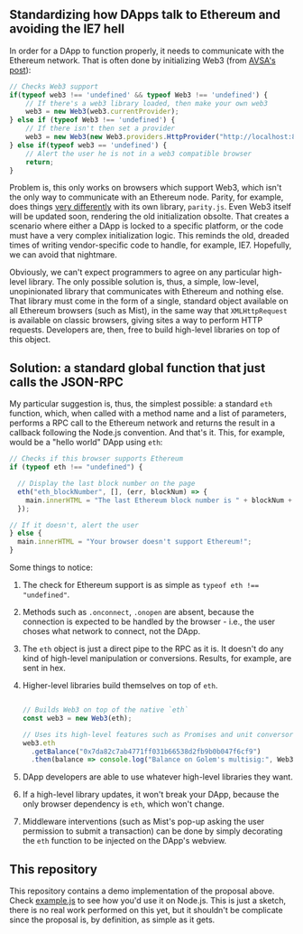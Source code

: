 ## Standardizing how DApps talk to Ethereum and avoiding the IE7 hell

In order for a DApp to function properly, it needs to communicate with the Ethereum network. That is often done by initializing Web3 (from [AVSA's post](https://blog.ethereum.org/2016/07/12/build-server-less-applications-mist/)):

```javascript
// Checks Web3 support
if(typeof web3 !== 'undefined' && typeof Web3 !== 'undefined') {
    // If there's a web3 library loaded, then make your own web3
    web3 = new Web3(web3.currentProvider);
} else if (typeof Web3 !== 'undefined') {
    // If there isn't then set a provider
    web3 = new Web3(new Web3.providers.HttpProvider("http://localhost:8545"));
} else if(typeof web3 == 'undefined') {
    // Alert the user he is not in a web3 compatible browser
    return;  
} 
```

Problem is, this only works on browsers which support Web3, which isn't the only way to communicate with an Ethereum node. Parity, for example, does things [very differently](https://github.com/paritytech/parity/wiki/Tutorial-Part-III) with its own library, `parity.js`. Even Web3 itself will be updated soon, rendering the old initialization obsolte. That creates a scenario where either a DApp is locked to a specific platform, or the code must have a very complex initialization logic. This reminds the old, dreaded times of writing vendor-specific code to handle, for example, IE7. Hopefully, we can avoid that nightmare.

Obviously, we can't expect programmers to agree on any particular high-level library. The only possible solution is, thus, a simple, low-level, unopinionated library that communicates with Ethereum and nothing else. That library must come in the form of a single, standard object available on all Ethereum browsers (such as Mist), in the same way that `XMLHttpRequest` is available on classic browsers, giving sites a way to perform HTTP requests. Developers are, then, free to build high-level libraries on top of this object.

## Solution: a standard global function that just calls the JSON-RPC

My particular suggestion is, thus, the simplest possible: a standard `eth` function, which, when called with a method name and a list of parameters, performs a RPC call to the Ethereum network and returns the result in a callback following the Node.js convention. And that's it. This, for example, would be a "hello world" DApp using `eth`:

```javascript
// Checks if this browser supports Ethereum
if (typeof eth !== "undefined") {

  // Display the last block number on the page
  eth("eth_blockNumber", [], (err, blockNum) => {
    main.innerHTML = "The last Ethereum block number is " + blockNum + ".";
  });

// If it doesn't, alert the user
} else {
  main.innerHTML = "Your browser doesn't support Ethereum!";
}
```

Some things to notice:

1. The check for Ethereum support is as simple as `typeof eth !== "undefined"`. 

2. Methods such as `.onconnect`, `.onopen` are absent, because the connection is expected to be handled by the browser - i.e., the user choses what network to connect, not the DApp. 

3. The `eth` object is just a direct pipe to the RPC as it is. It doesn't do any kind of high-level manipulation or conversions. Results, for example, are sent in hex.

4. Higher-level libraries build themselves on top of `eth`.

    ```javascript

    // Builds Web3 on top of the native `eth`
    const web3 = new Web3(eth);

    // Uses its high-level features such as Promises and unit conversors
    web3.eth
      .getBalance("0x7da82c7ab4771ff031b66538d2fb9b0b047f6cf9")
      .then(balance => console.log("Balance on Golem's multisig:", Web3.fromWei(balance, "ether")))
    ```

5. DApp developers are able to use whatever high-level libraries they want.

6. If a high-level library updates, it won't break your DApp, because the only browser dependency is `eth`, which won't change.

6. Middleware interventions (such as Mist's pop-up asking the user permission to submit a transaction) can be done by simply decorating the `eth` function to be injected on the DApp's webview.

## This repository

This repository contains a demo implementation of the proposal above. Check [example.js](example.js) to see how you'd use it on Node.js. This is just a sketch, there is no real work performed on this yet, but it shouldn't be complicate since the proposal is, by definition, as simple as it gets.
